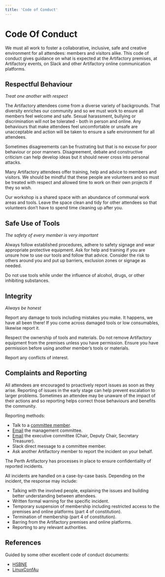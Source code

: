 ```yaml
---
title: 'Code of Conduct'
---
```


# Code Of Conduct
We must all work to foster a collaborative, inclusive, safe and creative environment for all attendees: members and visitors alike. This code of conduct gives guidance on what is expected at the Artifactory premises, at Artifactory events, on Slack and other Artifactory online communication platforms.

## Respectful Behaviour
*Treat one another with respect*

The Artifactory attendees come from a diverse variety of backgrounds. That diversity enriches our community and so we must work to ensure all members feel welcome and safe. Sexual harassment, bullying or discrimination will not be tolerated - both in person and online. Any behaviours that make attendees feel uncomfortable or unsafe are unacceptable and action will be taken to ensure a safe environment for all attendees.

Sometimes disagreements can be frustrating but that is no excuse for poor behaviour or poor manners. Disagreement, debate and constructive criticism can help develop ideas but it should never cross into personal attacks.

Many Artifactory attendees offer training, help and advice to members and visitors. We should be mindful that these people are volunteers and so must be treated with respect and allowed time to work on their own projects if they so wish.

Our workshop is a shared space with an abundance of communal work areas and tools. Leave the space clean and tidy for other attendees so that volunteers don’t have to spend time cleaning up after you.

## Safe Use of Tools
*The safety of every member is very important*

Always follow established procedures, adhere to safety signage and wear appropriate protective equipment. Ask for help and training if you are unsure how to use our tools and follow that advice. Consider the risk to others around you and put up barriers, exclusion zones or signage as needed.

Do not use tools while under the influence of alcohol, drugs, or other inhibiting substances.

## Integrity
*Always be honest*

Report any damage to tools including mistakes you make. It happens, we have all been there! If you come across damaged tools or low consumables, likewise report it.

Respect the ownership of tools and materials. Do not remove Artifactory equipment from the premises unless you have permission. Ensure you have permission before using another member’s tools or materials.

Report any conflicts of interest.

## Complaints and Reporting
All attendees are encouraged to proactively report issues as soon as they arise. Reporting of issues in the early stage can help prevent escalation to larger problems. Sometimes an attendee may be unaware of the impact of their actions and so reporting helps correct those behaviours and benefits the community.

Reporting methods:
* Talk to a [committee member](https://wiki.artifactory.org.au/en/docs/committee/home).
* [Email](mailto:committee@artifactory.org.au) the management committee.
* [Email](mailto:exec@artifactory.org.au) the executive committee (Chair, Deputy Chair, Secretary Treasurer).
* Slack direct message to a committee member.
* Ask another Artifactory member to report the incident on your behalf.

The Perth Artifactory has processes in place to ensure confidentiality of reported incidents.

All incidents are handled on a case-by-case basis. Depending on the incident, the response may include:
* Talking with the involved people, explaining the issues and building better understanding between attendees.
* Written formal warning for the specific incident.
* Temporary suspension of membership including restricted access to the premises and online platforms (part 4 of constitution).
* Termination of membership (part 4 of constitution).
* Barring from the Artifactory premises and online platforms.
* Reporting to any relevant authorities.

## References
Guided by some other excellent code of conduct documents:
* [HSBNE](https://hsbne.org/admin/code)
* [LinuxConfAu](https://lca2022.linux.org.au/attend/code-of-conduct/)
